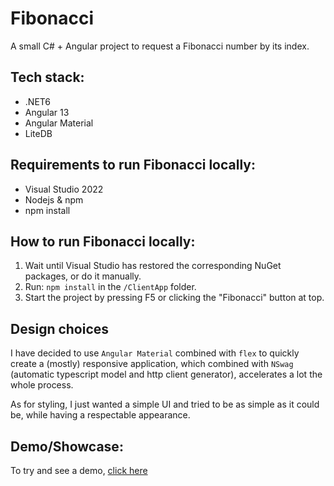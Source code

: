 # Fibonacci
A small C# + Angular project to request a Fibonacci number by its index.

## Tech stack:
- .NET6
- Angular 13
- Angular Material
- LiteDB

## Requirements to run Fibonacci locally:
- Visual Studio 2022
- Nodejs & npm
- npm install

## How to run Fibonacci locally:
1. Wait until Visual Studio has restored the corresponding NuGet packages, or do it manually.
2. Run: `npm install` in the `/ClientApp` folder.
3. Start the project by pressing F5 or clicking the "Fibonacci" button at top.

## Design choices
I have decided to use `Angular Material` combined with `flex` to quickly create a (mostly) responsive application, which combined with `NSwag` (automatic typescript model and http client generator), accelerates a lot the whole process.

As for styling, I just wanted a simple UI and tried to be as simple as it could be, while having a respectable appearance.

## Demo/Showcase:
To try and see a demo, [click here](https://fibonacci-calculator.azurewebsites.net/)
